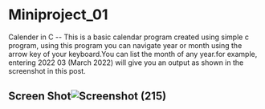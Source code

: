 # Miniproject_01
 Calender in C --
    This is a basic calendar program created using simple c program, using this program you can navigate year or month using the arrow key of your keyboard.You can list the month of any year.for example, entering 2022 03 (March 2022) will give you an output as shown in the screenshot in this post.
## Screen Shot![Screenshot (215)](https://user-images.githubusercontent.com/90169620/160791418-2cc6b5f3-a5bf-4e15-8e88-b950e9822b4a.png)
